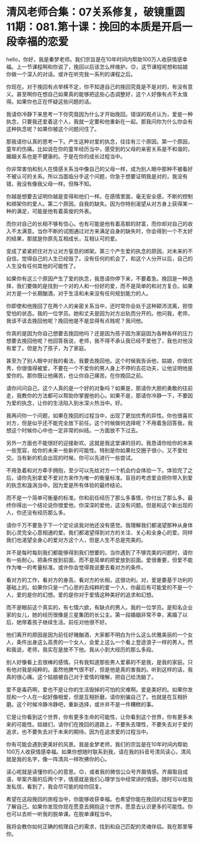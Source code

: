 # 清风老师合集：07关系修复，破镜重圆11期：081.第十课：挽回的本质是开启一段幸福的恋爱

hello，你好，我是秦梦老师。我们宗旨是在10年时间内帮助100万人收获情感幸福。上一节课程啊和你说了，挽回以后该怎么样维护。😊，这节课程呢想和姑娘你做一个深入的对话。或许在听完我一系列的课程之后。

你现在。对于挽回有点举棋不定，你不知道自己的挽回究竟是不是对的，有没有意义。甚至啊你在想自己如果真的能够把这些心态调整好，这个人好像有点不太值得。如果你也正在怀疑这些问题的话。

我请你冷静下来思考一下你究竟因为什么才开始挽回。错误的观点认为，爱是一种执念，只要我还爱着这个人，我就一定要和他重新在一起。那我问你为什么你会有这种执念呢？如果你被这个问题问住了。

那我请你认真的思考一下。产生这种对爱的执念，往往有三个原因。第一个原因，童年的伤痛。比如说在你的童年经历当中，感受到的父母的亲密关系是不和谐的，婚姻关系也是不健康的。于是在你的成长过程当中。

你非常害怕和别人在情感关系当中像自己的父母一样，成为别人眼中那种不被看好不被认可的关系。所以当面临分手这个问题，你急于想要证明我是对的，我没有错，我没有像我父母一样。但殊不知。

你越是想要去证明你越是变得和他们一样。在感情里面，毫无安全感，不断的控制和绑架你的爱人。第二个原因，自我的缺失。因为你特别渴望从对方身上获得某一种的满足，可能是他有着英俊的外表。

而你对自己的长相不够有信心。也有可能是他有着高额的财富，而你却对自己的收入不太满意。当你不断的试图通过对方来满足自身的缺失时，你会得到一个不太好的结果，那就是你原先互相成长，互相认可的爱。

变成了紧紧抓住对方让对方窒息的绑架。第三个产生爱的执念的原因，对未来的不自信。觉得自己的人生已经毁了。没有任何的机会了，和这个人分开以后，自己的人生没有任何其他的可能性了。

如果你有这三个原因产生了爱的执念，我恳请你停下来，不要着急。挽回是一种选择，我们要做的是找到一个对的人和一份好的爱，而不是简单的和对方复合。如果对方是一个长期酗酒，对于生活和未来没有任何规划能力的人。

你即使和他挽回了在两个人的亲密关系当中，还时常你会处于这种颠沛流离，担惊受怕的状态。我的一位学员。她和丈夫是因为对方出轨而分开的。他问我，老师，我该不该去挽回他呢？挽回他是不是显得有点贱呢？我问他。

你真的是因为你自己想要去挽回他吗？还是因为孩子因为家庭因为各种各样的压力想要去挽回他呢？他回答我说，老师，我不得不承认我已经不爱他了，我也对他没有爱了。但是为了孩子，为了家庭。

甚至为了别人眼中对我的看法，我要去挽回他。这个时候我告诉他，姑娘，你很优秀，你很值得被爱，不要在一个不爱你的男人身上不停的去花功夫，让他证明他是爱你的。那你既让他痛苦，也让你自己痛苦。在你挽回之前。

请你问问自己，这个人真的是一个好的对象吗？如果是，那请你大胆的勇敢的往前走，我教你的方法都可以帮助你掌握他的心。如果不是，那请你冷静一下，不要因为爱的执念，让你的生活陷入到水深火热当中。好。

我再问你一个问题，如果在挽回的过程当中，出现了更加优秀的异性。你也很喜欢对方，但是似乎还不能完全放下前任。这个时候做何选择呢？不用着急回答我，我想这个时候你心中也一定非常的纠结。一方面放不下过去。

另外一方面也不能很好的迎接新欢。这就是我这堂课的目的。我恳请你给你的未来一些宽容，给你的未来一些新的可能性。特别是你如果社交圈子很小，又不爱社交。当有新的机会出现的时候，你可以先进行一些尝试。

不用急着和对方牵手拥抱，至少可以先给对方一个机会约会体验一下。体验完了之后，请你先别拿爱不爱对方来作为唯一的衡量标准。盲目的考虑爱会把你带入到爱的执念和漩涡当中。因为爱是所有体验的最终结论。

而不是一个简单可衡量的标准。你和前任经历了那么多事情，你付出了那么多。最终你得出一个结论说你很爱他，你深深的爱他，这没有问题。但是和这个新出现的人，你还没有经历那么多。

请你千万不要急于下一个定论说我对他还没有感觉。我理解我们都渴望那种从身体到心灵完全心意相通的爱。我们都渴望得到对方的关注、关心和全身心的爱。同样我们也渴望全身心的爱对方这个人，但是人生不总是完美的。

并不是每时每刻我们都能够得到我们想要的。当你遇到了不够完美的问题时，请你有一些耐心。把条件放到前面，而不是简单的把爱放到前面。爱很重要，但爱不能作为唯一的考量标准。或许你会觉得我说要去看对方的条件。

看对方的工作，看对方的身高，看对方的长相，这很功利。对，爱是要基于功利的基础上的。如果你只是一门心思的去纯粹的爱一个人，你最后有可能爱的不是一个人，爱的是你的幻想。爱的是你对于爱情这种美好的追求和幻想。

而不是眼前这个真实的，有七情六欲，有缺点的男人。我的一位学员。是知名企业家的女儿，她的经历很像是三星集团的长公主。第一段婚姻非常不幸，离婚了以后，她带着孩子继续生活。前任对他很不好。

他们离开的原因是因为前任好赌酗酒，大家都不明白为什么这么优雅美丽的一个女人，条件出身这么高贵的一个女人，会爱上这么一个看上登途浪子一样的男人。然和我说，老师，我实在是放不下他。我从小到大经历的那么多段。

别人好像看上去很棒的感情。只有我知道那些男人爱慕的不是我，是我的家庭。只有他对我是纯粹的。虽然他脾气很不好，但是他是真的害我的。听到这样的话，我真的很心痛。这个姑娘被自己对于爱情的理解，把自己给洗脑了。

爱不是毒药啊，爱也不是让你的生活毁掉的可怕的灾难啊。爱是美好的。如果你发现和一个人在一起好像相爱，但是互相折磨，请你别骗自己了。也就是在互相折磨。这个时候冷静冷静吧，重新选择，或许并不是一件糟糕的事。

它是让你看到这个世界，你有更多生命的可能性，让你看到这个世界，你有更多未来的可能性。姑娘们，请你们在挽回的道路上，不要失去理性，不要失去对于爱的追求，也不要失去对于未来的期待。因为在追求爱的过程当中。

你有可能会遇到更美好的风景。我是金梦老师，我们的宗旨是在10年时间内帮助100万人收获情感幸福。如果你想随时联系到我，请在我的抖音号清风读心，清风就是我的名字，像一阵清风一样吹拂你的心。

读心呢就是读懂你的心的意思。😊，或者我的微信公众号齐眉情感。齐眉取自成语，举案齐眉的后两个字，情感就是我们心理学当中经常讲的情感。随时可以给我发私信，看到了，我会尽可能的给你回复。

希望在这段挽回的旅程当中，你能够收获幸福。也希望你能在挽回的过程当中更加了解自己。如果你发现你现在愿意去拥抱这个世界，愿意去认识更多的可能性。你也可以去听一听我的脱单课。在脱单课程当中。

我将会教你如何正确的梳理自己的需求，找到和自己匹配的灵魂伴侣。我在那里等你。